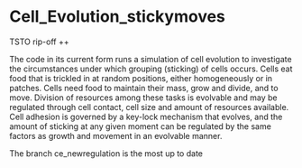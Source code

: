 # Cell_Evolution_stickymoves
TSTO rip-off ++

The code in its current form runs a simulation of cell evolution 
to investigate the circumstances under which grouping (sticking) of cells occurs. 
Cells eat food that is trickled in at random positions, either homogeneously or in patches.
Cells need food to maintain their mass, grow and divide, and to move. Division of resources among these tasks is evolvable and 
may be regulated through cell contact, cell size and amount of resources available.
Cell adhesion is governed by a key-lock mechanism that evolves, and the amount of sticking at any given moment can be regulated
by the same factors as growth and movement in an evolvable manner.

The branch ce_newregulation is the most up to date
